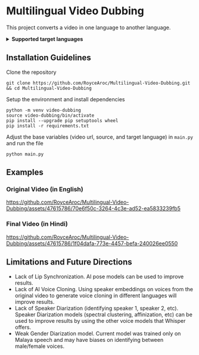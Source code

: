 # Multilingual Video Dubbing
This project converts a video in one language to another language.
<details>
<summary><span style="font-weight: bold;">Supported target languages</span></summary>
Afrikaans, Arabic, Armenian, Azerbaijani, Belarusian, Bosnian, Bulgarian, Catalan, Chinese, Croatian, Czech, Danish, Dutch, English, Estonian, Finnish, French, Galician, German, Greek, Hebrew, Hindi, Hungarian, Icelandic, Indonesian, Italian, Japanese, Kannada, Kazakh, Korean, Latvian, Lithuanian, Macedonian, Malay, Marathi, Maori, Nepali, Norwegian, Persian, Polish, Portuguese, Romanian, Russian, Serbian, Slovak, Slovenian, Spanish, Swahili, Swedish, Tagalog, Tamil, Thai, Turkish, Ukrainian, Urdu, Vietnamese, and Welsh.
</details>

## Installation Guidelines
Clone the repository
```shell
git clone https://github.com/RoyceAroc/Multilingual-Video-Dubbing.git && cd Multilingual-Video-Dubbing
```
Setup the environment and install dependencies
```shell
python -m venv video-dubbing
source video-dubbing/bin/activate
pip install --upgrade pip setuptools wheel
pip install -r requirements.txt
```
Adjust the base variables (video url, source, and target language) in ```main.py``` and run the file
```shell
python main.py
```
## Examples
### Original Video (in English)


https://github.com/RoyceAroc/Multilingual-Video-Dubbing/assets/47615786/70e6f50c-3264-4c3e-ad52-ea5833239fb5


### Final Video (in Hindi)


https://github.com/RoyceAroc/Multilingual-Video-Dubbing/assets/47615786/1f04dafa-773e-4457-befa-240026ee0550

## Limitations and Future Directions
- Lack of Lip Synchronization. AI pose models can be used to improve results.
- Lack of AI Voice Cloning. Using speaker embeddings on voices from the original video to generate voice cloning in different languages will improve results.
- Lack of Speaker Diarization (identifying speaker 1, speaker 2, etc). Speaker Diarization models (spectral clustering, affinization, etc) can be used to improve results by using the other voice models that Whisper offers.
- Weak Gender Diarization model. Current model was trained only on Malaya speech and may have biases on identifying between male/female voices.
